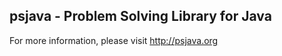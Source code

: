 psjava - Problem Solving Library for Java
--------------------------------------------------
For more information, please visit http://psjava.org
